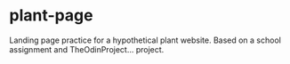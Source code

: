 # plant-page

Landing page practice for a hypothetical plant website. Based on a school assignment and TheOdinProject... project.
